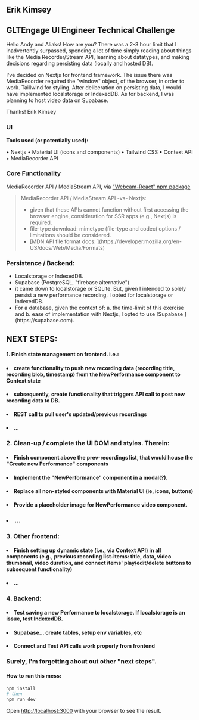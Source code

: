 
## Erik Kimsey
## GLTEngage UI Engineer Technical Challenge

Hello Andy and Aliaks!
How are you?
There was a 2-3 hour limit that I inadvertently surpassed, spending a lot of time simply reading about things like the Media Recorder/Stream API, learning about datatypes, and making decisions regarding persisting data (locally and hosted DB). 

I've decided on Nextjs for frontend framework.  The issue there was MediaRecorder required the "window" object, of the browser, in order to work.  Taillwind for styling.  After deliberation on persisting data, I would have implemented localstorage or IndexedDB.  As for backend, I was planning to host video data on Supabase.

Thanks!
Erik Kimsey

### UI
**Tools used (or potentially used):**

• Nextjs
• Material UI (icons and components)
• Tailwind CSS
• Context API
• MediaRecorder API


### Core Functionality

MediaRecorder API / MediaStream API, via ["Webcam-React" npm package](https://www.npmjs.com/package/react-webcam)


> MediaRecorder API / MediaStream API -vs- Nextjs: 
> <ul>
> <li>given that these APIs cannot function without first accessing the browser engine, consideration for SSR apps (e.g., Nextjs) is required.  </li> 
> <li>file-type download: mimetype (file-type and codec) options / limitations should be considered.  </li>
> <li>[MDN API file format docs: ](https://developer.mozilla.org/en-US/docs/Web/Media/Formats) </li>
> </ul> 


### Persistence / Backend:
<ul>
<li>Localstorage or IndexedDB.</li>
<li>Supabase (PostgreSQL, "firebase alternative")</li>
<li>it came down to localstorage or SQLite.  But, given I intended to solely persist a new performance recording, I opted for localstorage or IndexedDB.</li>
<li>For a database, given the context of: a. the time-limit of this exercise and b. ease of implementation with Nextjs, I opted to use [Supabase ](https://supabase.com).</li>
</ul>


## NEXT STEPS:
#### 1. Finish state management on frontend. i.e.:
#### <ul>
#### <li>create functionality to push new recording data (recording title, recording blob, timestamp) from the NewPerformance component to Context state</li>
#### <li>subsequently, create functionality that triggers API call to post new recording data to DB. </li>
#### <li>REST call to pull user's updated/previous recordings </li>
#### <li> ... </li>
#### </ul>


### 2. Clean-up / complete the UI DOM and styles. Therein:
#### <ul>
#### <li> Finish component above the prev-recordings list, that would house the "Create new Performance" components</li>
#### <li>Implement the "NewPerformance" component in a modal(?).</li>
#### <li>Replace all non-styled components with Material UI (ie, icons, buttons)</li>
#### <li>Provide a placeholder image for NewPerformance video component.</li>
### <li> ... </li>
#### </ul>


### 3. Other frontend:
#### <ul>
#### <li>Finish setting up dynamic state (i.e., via Context API) in all components (e.g., previous recording list-items: title, data, video thumbnail, video duration, and connect items' play/edit/delete buttons to subsequent functionality)</li>
#### <li> ... </li>
#### </ul>


### 4. Backend:
#### <ul>
#### <li>Test saving a new Performance to localstorage.  If localstorage is an issue, test IndexedDB.</li>
#### <li>Supabase... create tables, setup env variables, etc</li>
#### <li> Connect and Test API calls work properly from frontend </li>
#### </ul>

### Surely, I'm forgetting about out other "next steps".

#### How to run this mess:
```bash
npm install
# then
npm run dev
```

Open [http://localhost:3000](http://localhost:3000) with your browser to see the result.
 
 
